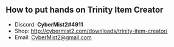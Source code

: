 ## How to put hands on Trinity Item Creator
 - Discord: **CyberMist2#4911**
 - Shop: http://cybermist2.com/downloads/trinity-item-creator/
 - Email: CyberMist2@gmail.com

